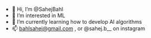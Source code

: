 - 👋 Hi, I’m @SahejBahl
- 👀 I’m interested in ML 
- 🌱 I’m currently learning how to develop AI algorithms 
- 📫 bahlsahej@gmail.com , or @sahej.b__ on instagram

<!---
SahejBahl/SahejBahl is a ✨ special ✨ repository because its `README.md` (this file) appears on your GitHub profile.
You can click the Preview link to take a look at your changes.
--->
